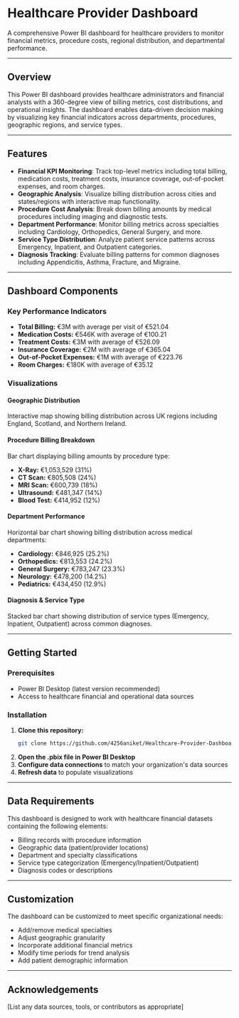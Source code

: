 # Healthcare Provider Dashboard

A comprehensive Power BI dashboard for healthcare providers to monitor financial metrics, procedure costs, regional distribution, and departmental performance.

---

## Overview

This Power BI dashboard provides healthcare administrators and financial analysts with a 360-degree view of billing metrics, cost distributions, and operational insights. The dashboard enables data-driven decision making by visualizing key financial indicators across departments, procedures, geographic regions, and service types.

---

## Features

- **Financial KPI Monitoring**: Track top-level metrics including total billing, medication costs, treatment costs, insurance coverage, out-of-pocket expenses, and room charges.
- **Geographic Analysis**: Visualize billing distribution across cities and states/regions with interactive map functionality.
- **Procedure Cost Analysis**: Break down billing amounts by medical procedures including imaging and diagnostic tests.
- **Department Performance**: Monitor billing metrics across specialties including Cardiology, Orthopedics, General Surgery, and more.
- **Service Type Distribution**: Analyze patient service patterns across Emergency, Inpatient, and Outpatient categories.
- **Diagnosis Tracking**: Evaluate billing patterns for common diagnoses including Appendicitis, Asthma, Fracture, and Migraine.

---

## Dashboard Components

### Key Performance Indicators

- **Total Billing:** €3M with average per visit of €521.04
- **Medication Costs:** €546K with average of €100.21
- **Treatment Costs:** €3M with average of €526.09
- **Insurance Coverage:** €2M with average of €365.04
- **Out-of-Pocket Expenses:** €1M with average of €223.76
- **Room Charges:** €180K with average of €35.12

### Visualizations

#### Geographic Distribution

Interactive map showing billing distribution across UK regions including England, Scotland, and Northern Ireland.

#### Procedure Billing Breakdown

Bar chart displaying billing amounts by procedure type:
- **X-Ray:** €1,053,529 (31%)
- **CT Scan:** €805,508 (24%)
- **MRI Scan:** €600,739 (18%)
- **Ultrasound:** €481,347 (14%)
- **Blood Test:** €414,952 (12%)

#### Department Performance

Horizontal bar chart showing billing distribution across medical departments:
- **Cardiology:** €846,925 (25.2%)
- **Orthopedics:** €813,553 (24.2%)
- **General Surgery:** €783,247 (23.3%)
- **Neurology:** €478,200 (14.2%)
- **Pediatrics:** €434,450 (12.9%)

#### Diagnosis & Service Type

Stacked bar chart showing distribution of service types (Emergency, Inpatient, Outpatient) across common diagnoses.

---

## Getting Started

### Prerequisites

- Power BI Desktop (latest version recommended)
- Access to healthcare financial and operational data sources

### Installation

1. **Clone this repository:**
    ```bash
    git clone https://github.com/4256aniket/Healthcare-Provider-Dashboard.git
    ```
2. **Open the .pbix file in Power BI Desktop**
3. **Configure data connections** to match your organization's data sources
4. **Refresh data** to populate visualizations

---

## Data Requirements

This dashboard is designed to work with healthcare financial datasets containing the following elements:

- Billing records with procedure information
- Geographic data (patient/provider locations)
- Department and specialty classifications
- Service type categorization (Emergency/Inpatient/Outpatient)
- Diagnosis codes or descriptions

---

## Customization

The dashboard can be customized to meet specific organizational needs:

- Add/remove medical specialties
- Adjust geographic granularity
- Incorporate additional financial metrics
- Modify time periods for trend analysis
- Add patient demographic information

---


## Acknowledgements

[List any data sources, tools, or contributors as appropriate]
